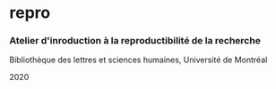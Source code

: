 # repro

### Atelier d'inroduction à la reproductibilité de la recherche

Bibliothèque des lettres et sciences humaines, Université de Montréal

2020
